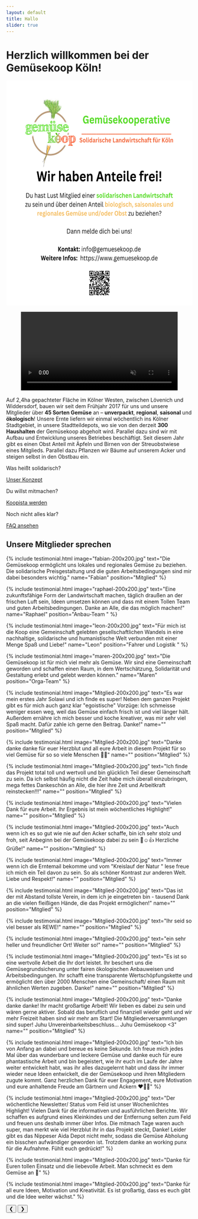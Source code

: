 ```yaml
---
layout: default
title: Hallo
slider: true
---
```


# Herzlich willkommen bei der Gemüsekoop Köln!

<img alt="Sharepic" width="606" height="606" src="/assets/images/Sharepic_aktuell.png"/>

<figure class="wp-block-video">
  <video autoplay="" controls="" loop="" muted="" src="/assets/videos/start_video.mp4" width="100%"></video>
</figure>

Auf 2,4ha gepachteter Fläche im Kölner Westen, zwischen Lövenich und Widdersdorf, bauen wir seit dem Frühjahr 2017 für uns und unsere Mitglieder über **45 Sorten Gemüse** an – **unverpackt**, **regional**, **saisonal** und **ökologisch**! Unsere Ernte liefern wir einmal wöchentlich ins Kölner Stadtgebiet, in unsere Stadtteildepots, wo sie von den derzeit **300 Haushalten** der Gemüsekoop abgeholt wird. Parallel dazu sind wir mit Aufbau und Entwicklung unseres Betriebes beschäftigt. Seit diesem Jahr gibt es einen Obst Anteil mit Äpfeln und Birnen von der Streuobstwiese eines Mitglieds. Parallel dazu Pflanzen wir Bäume auf unserem Acker und steigen selbst in den Obstbau ein.


<div class="boxes">
  <div class="box">
    <p>Was heißt solidarisch?</p>
    <a href="/konzept_solawi">Unser Konzept</a>
  </div>
  <div class="box">
    <p>Du willst mitmachen?</p>
    <a href="/mitmachen">Koopista werden</a>
  </div>
  <div class="box">
    <p>Noch nicht alles klar?</p>
    <a href="/faq">FAQ ansehen</a>
  </div>
</div>

<!--
## Newsletter
Für regelmäßige Infos zu Veranstaltungen etc. kannst  Du dich hier in unseren Newsletter eintragen:

E-Mail Adresse: *Mailchimp*
-->

## Unsere Mitglieder sprechen

<div id="testimonial" class="slideshow-container">
  {% include testimonial.html image="fabian-200x200.jpg" text="Die Gemüsekoop ermöglicht uns lokales und regionales Gemüse zu beziehen. Die solidarische Preisgestaltung und die guten Arbeitsbedingungen sind mir dabei besonders wichtig." name="Fabian" position="Mitglied" %}

  {% include testimonial.html image="raphael-200x200.jpg" text="Eine zukunftsfähige Form der Landwirtschaft machen, täglich draußen an der frischen Luft sein, Ideen umsetzen können und dass mit einem Tollen Team und guten Arbeitsbedingungen. Danke an Alle, die das möglich machen!" name="Raphael" position="Anbau-Team " %}
  
  {% include testimonial.html image="leon-200x200.jpg" text="Für mich ist die Koop eine Gemeinschaft gelebten gesellschaftlichen Wandels in eine nachhaltige, solidarische und humanistische Welt verbunden mit einer Menge Spaß und Liebe!" name="Leon" position="Fahrer und Logistik " %}

  {% include testimonial.html image="maren-200x200.jpg" text="Die Gemüsekoop ist für mich viel mehr als Gemüse. Wir sind eine Gemeinschaft geworden und schaffen einen Raum, in dem Wertschätzung, Solidarität und Gestaltung erlebt und gelebt werden können." name="Maren" position="Orga-Team" %}

  {% include testimonial.html image="Mitglied-200x200.jpg" text="Es war mein erstes Jahr Solawi und ich finde es super! Neben dem ganzen Projekt gibt es für mich auch ganz klar "egoistische" Vorzüge: Ich schmeisse weniger essen weg, weil das Gemüse einfach frisch ist und viel länger hält. Außerdem ernähre ich mich besser und koche kreativer, was mir sehr viel Spaß macht. Dafür zahle ich gerne den Beitrag. Danke!" name="" position="Mitglied" %}

  {% include testimonial.html image="Mitglied-200x200.jpg" text="Danke danke danke für euer Herzblut und all eure Arbeit in diesem Projekt für so viel Gemüse für so so viele Menschen 💪👏" name="" position="Mitglied" %}

  {% include testimonial.html image="Mitglied-200x200.jpg" text="Ich finde das Projekt total toll und wertvoll und bin glücklich Teil dieser Gemeinschaft zu sein. Da ich selbst häufig nicht die Zeit habe mich überall einzubringen, mega fettes Dankeschön an Alle, die hier ihre Zeit und Arbeitkraft reinstecken!!!" name="" position="Mitglied" %}

  {% include testimonial.html image="Mitglied-200x200.jpg" text="Vielen Dank für eure Arbeit. Ihr Ergebnis ist mein wöchentliches Highlight!" name="" position="Mitglied" %}

  {% include testimonial.html image="Mitglied-200x200.jpg" text="Auch wenn ich es so gut wie nie auf den Acker schaffe, bin ich sehr stolz und froh, seit Anbeginn bei der Gemüsekoop dabei zu sein 💪☺️👍 Herzliche Grüße!" name="" position="Mitglied" %}

  {% include testimonial.html image="Mitglied-200x200.jpg" text="Immer wenn ich die Erntemail bekomme und vom "Kreislauf der Natur " lese freue ich mich ein Teil davon zu sein. So als schöner Kontrast zur anderen Welt. Liebe und Respekt!" name="" position="Mitglied" %}

  {% include testimonial.html image="Mitglied-200x200.jpg" text="Das ist der mit Abstand tollste Verein, in dem ich je eingetreten bin - tausend Dank an die vielen fleißigen Hände, die das Projekt ermöglichen!" name="" position="Mitglied" %}

  {% include testimonial.html image="Mitglied-200x200.jpg" text="Ihr seid so viel besser als REWE!" name="" position="Mitglied" %}

  {% include testimonial.html image="Mitglied-200x200.jpg" text="ein sehr heller und freundlicher Ort! Weiter so!" name="" position="Mitglied" %}

  {% include testimonial.html image="Mitglied-200x200.jpg" text="Es ist so eine wertvolle Arbeit die Ihr dort leistet. Ihr beschert uns die Gemüsegrundsicherung unter fairen ökologischen Anbauweisen und Arbeitsbedingungen. Ihr schafft eine transparente Wertschöpfungskette und ermöglicht den über 2000 Menschen eine Gemeinschaft/ einen Raum mit ähnlichen Werten zugeben. Danke!" name="" position="Mitglied" %}

  {% include testimonial.html image="Mitglied-200x200.jpg" text="Danke danke danke! Ihr macht großartige Arbeit! Wir lieben es dabei zu sein und wären gerne aktiver. Sobald das beruflich und finanziell wieder geht und wir mehr Freizeit haben sind wir mehr am Start! Die Mitgliederversammlungen sind super! Juhu Unvereinbarkeitsbeschluss... Juhu Gemüsekoop <3" name="" position="Mitglied" %}

  {% include testimonial.html image="Mitglied-200x200.jpg" text="Ich bin von Anfang an dabei und bereue es keine Sekunde. Ich freue mich jedes Mal über das wunderbare und leckere Gemüse und danke euch für eure phantastische Arbeit und bin begeistert, wie ihr euch im Laufe der Jahre weiter entwickelt habt, was ihr alles dazugelernt habt und dass ihr immer wieder neue Ideen entwickelt, die der Gemüsekoop und ihren Mitgliedern zugute kommt. Ganz herzlichen Dank für euer Engagement, eure Motivation und eure anhaltende Freude am Gärtnern und Ackern ❤️💚🧡" %}

  {% include testimonial.html image="Mitglied-200x200.jpg" text="Der wöchentliche Newsletter/ Status vom Feld ist unser Wochenlichtes Highlight! Vielen Dank für die informativen und ausführlichen Berichte. Wir schaffen es aufgrund eines Kleinkindes und der Entfernung selten zum Feld und freuen uns deshalb immer über Infos. Die mitmach Tage waren auch super, man merkt wie viel Herzblut ihr in das Projekt steckt, Danke! Leider gibt es das Nippeser Aida Depot nicht mehr, sodass die Gemüse Abholung ein bisschen aufwändiger geworden ist. Trotzdem danke an working punx für die Aufnahme. Fühlt euch gedrückt!" %}

  {% include testimonial.html image="Mitglied-200x200.jpg" text="Danke für Euren tollen Einsatz und die liebevolle Arbeit. Man schmeckt es dem Gemüse an 💚" %}

  {% include testimonial.html image="Mitglied-200x200.jpg" text="Danke für all eure Ideen, Motivation und Kreativität. Es ist großartig, dass es euch gibt und die Idee weiter wächst." %}


  <!-- Next and previous buttons -->
  <button class="prev">&#10094;</button>
  <button class="next">&#10095;</button>
  <!-- The dots/circles -->
  <div class="dots" style="text-align:center">
  </div>
</div>

